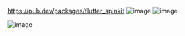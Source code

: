 https://pub.dev/packages/flutter_spinkit
![image](https://user-images.githubusercontent.com/57319180/180777282-1be949c0-a094-4f42-8e65-1c4b924f9eea.png)
![image](https://user-images.githubusercontent.com/57319180/180777717-4e09b926-40f7-4902-a0e6-9f29396ccfcb.png)

![image](https://user-images.githubusercontent.com/57319180/180777621-6506792f-c0f5-4922-8cb8-01f457ef3b0d.png)
